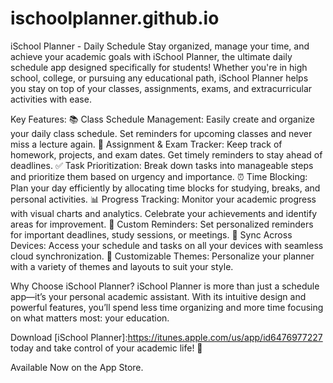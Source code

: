# ischoolplanner.github.io
iSchool Planner - Daily Schedule
Stay organized, manage your time, and achieve your academic goals with iSchool Planner, the ultimate daily schedule app designed specifically for students! Whether you're in high school, college, or pursuing any educational path, iSchool Planner helps you stay on top of your classes, assignments, exams, and extracurricular activities with ease.

Key Features:
📚 Class Schedule Management: Easily create and organize your daily class schedule. Set reminders for upcoming classes and never miss a lecture again.
📅 Assignment & Exam Tracker: Keep track of homework, projects, and exam dates. Get timely reminders to stay ahead of deadlines.
✅ Task Prioritization: Break down tasks into manageable steps and prioritize them based on urgency and importance.
⏰ Time Blocking: Plan your day efficiently by allocating time blocks for studying, breaks, and personal activities.
📊 Progress Tracking: Monitor your academic progress with visual charts and analytics. Celebrate your achievements and identify areas for improvement.
🔔 Custom Reminders: Set personalized reminders for important deadlines, study sessions, or meetings.
📱 Sync Across Devices: Access your schedule and tasks on all your devices with seamless cloud synchronization.
🎨 Customizable Themes: Personalize your planner with a variety of themes and layouts to suit your style.

Why Choose iSchool Planner?
iSchool Planner is more than just a schedule app—it’s your personal academic assistant. With its intuitive design and powerful features, you’ll spend less time organizing and more time focusing on what matters most: your education.

Download [iSchool Planner]:https://itunes.apple.com/us/app/id6476977227 today and take control of your academic life! 🚀

Available Now on the App Store.
